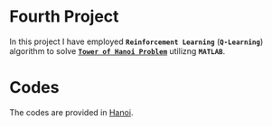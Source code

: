 # Fourth Project


 In this project I have employed **`Reinforcement Learning`** (**`Q-Learning`**) algorithm to solve [**`Tower of Hanoi Problem`**](https://en.wikipedia.org/wiki/Tower_of_Hanoi) utilizng **`MATLAB`**.


# Codes

The codes are provided in [Hanoi](https://github.com/ARokni/Intelligent-Systems/blob/main/4/Codes/Hanoi.m).






 